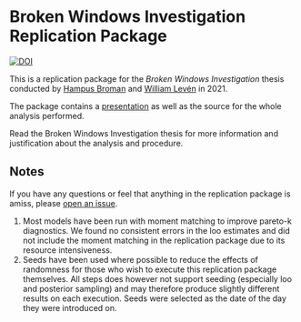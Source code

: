 # Broken Windows Investigation Replication Package

[![DOI](https://zenodo.org/badge/349066817.svg)](https://zenodo.org/badge/latestdoi/349066817)

This is a replication package for the *Broken Windows Investigation* thesis conducted by [Hampus Broman](https://github.com/HBroman) and [William Levén](https://github.com/williamleven) in 2021.

The package contains a [presentation](https://brokenwindowsinvestigation.github.io/Analysis/index.html) as well as the source for the whole analysis performed.

Read the Broken Windows Investigation thesis for more information and justification about the analysis and procedure.

## Notes

If you have any questions or feel that anything in the replication package is amiss, please [open an issue](https://github.com/BrokenWindowsInvestigation/Analysis/issues).

1. Most models have been run with moment matching to improve pareto-k diagnostics. We found no consistent errors in the loo estimates and did not include the moment matching in the replication package due to its resource intensiveness.
2. Seeds have been used where possible to reduce the effects of randomness for those who wish to execute this replication package themselves. All steps does however not support seeding (especially loo and posterior sampling) and may therefore produce slightly different results on each execution. Seeds were selected as the date of the day they were introduced on.